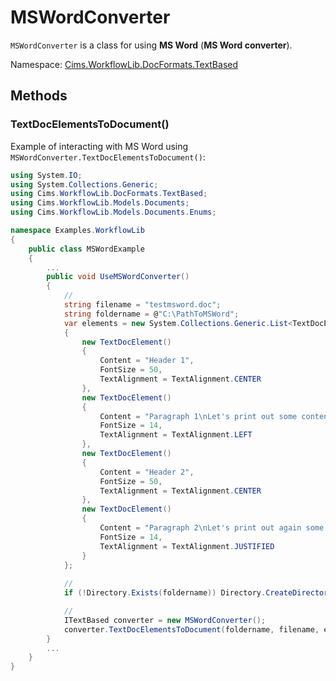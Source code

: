 # MSWordConverter

`MSWordConverter` is a class for using **MS Word** (**MS Word converter**).

Namespace: [Cims.WorkflowLib.DocFormats.TextBased](Cims.WorkflowLib.DocFormats.TextBased.md)

## Methods

### TextDocElementsToDocument()

Example of interacting with MS Word using `MSWordConverter.TextDocElementsToDocument()`: 

```C#
using System.IO;
using System.Collections.Generic; 
using Cims.WorkflowLib.DocFormats.TextBased; 
using Cims.WorkflowLib.Models.Documents; 
using Cims.WorkflowLib.Models.Documents.Enums; 

namespace Examples.WorkflowLib
{
    public class MSWordExample 
    {
        ...
        public void UseMSWordConverter()
        {
            // 
            string filename = "testmsword.doc"; 
            string foldername = @"C:\PathToMSWord"; 
            var elements = new System.Collections.Generic.List<TextDocElement>()
            {
                new TextDocElement() 
                {
                    Content = "Header 1", 
                    FontSize = 50, 
                    TextAlignment = TextAlignment.CENTER
                }, 
                new TextDocElement() 
                {
                    Content = "Paragraph 1\nLet's print out some content to the paragraph...", 
                    FontSize = 14, 
                    TextAlignment = TextAlignment.LEFT
                }, 
                new TextDocElement() 
                {
                    Content = "Header 2", 
                    FontSize = 50, 
                    TextAlignment = TextAlignment.CENTER
                }, 
                new TextDocElement() 
                {
                    Content = "Paragraph 2\nLet's print out again some content to the paragraph...", 
                    FontSize = 14, 
                    TextAlignment = TextAlignment.JUSTIFIED
                }
            }; 
            
            // 
            if (!Directory.Exists(foldername)) Directory.CreateDirectory(foldername); 

            // 
            ITextBased converter = new MSWordConverter(); 
            converter.TextDocElementsToDocument(foldername, filename, elements);
        }
        ...
    }
}
```
